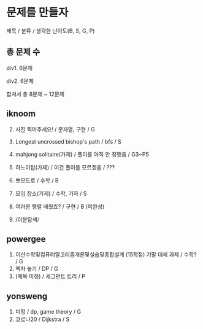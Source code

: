# 문제를 만들자

제목 / 분류 / 생각한 난이도(B, S, G, P)



## 총 문제 수

div1. 6문제

div2. 6문제

합쳐서 총 8문제 ~ 12문제



## iknoom

2. 사진 찍어주세요! / 문자열, 구현 / G
4. Longest uncrossed bishop's path / bfs / S
3. mahjong solitaire(가제) / 풀이를 아직 안 정했음 / G3~P5
4. 하노이탑(가제) / 이건 풀이를 모르겠음 / ???
5. 뽀모도로 / 수학 / B
6. 모임 장소(가제) / 수학, 기하 / S 



1. 여러분 행렬 배웠죠? / 구현 / B (미완성)
2. /이분탐색/

## powergee
1. 이산수학및컴퓨터알고리즘개론및실습및종합설계 (15학점) 기말 대체 과제 / 수학? / G
2. 액자 놓기 / DP / G
3. (제목 미정) / 세그먼트 트리 / P

## yonsweng
1. 미정 / dp, game theory / G
2. 코로나20 / Dijkstra / S
